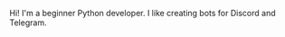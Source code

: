 Hi! I'm a beginner Python developer. I like creating bots for Discord and Telegram.

<!---
Coronet666/Coronet666 is a ✨ special ✨ repository because its `README.md` (this file) appears on your GitHub profile.
You can click the Preview link to take a look at your changes.
--->
